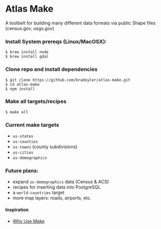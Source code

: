 # Atlas Make

A toolbelt for building many different data formats via public Shape files (census.gov, usgs.gov)

### Install System prereqs (Linux/MacOSX):

```
$ brew install node
$ brew install gdal
```

### Clone repo and install dependencies

```
$ git clone https://github.com/bradoyler/atlas-make.git
$ cd atlas-make
$ npm install
```

### Make all targets/recipes

```
$ make all
```

### Current make targets
- `us-states`
- `us-counties`
- `us-towns` (county subdivisions)
- `us-cities`
- `us-demographics`

### Future plans:
- expand `us-demographics` data (Census & ACS)
- recipes for inserting data into PostgreSQL
- a `world-countries` target
- more map layers: roads, airports, etc.

#### Inspiration
- [Why Use Make](https://bost.ocks.org/mike/make/)
